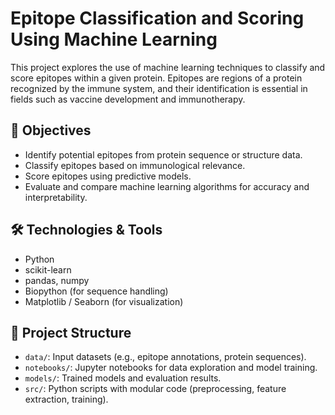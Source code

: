 # Epitope Classification and Scoring Using Machine Learning

This project explores the use of machine learning techniques to classify and score epitopes within a given protein. Epitopes are regions of a protein recognized by the immune system, and their identification is essential in fields such as vaccine development and immunotherapy.

## 🧪 Objectives

- Identify potential epitopes from protein sequence or structure data.
- Classify epitopes based on immunological relevance.
- Score epitopes using predictive models.
- Evaluate and compare machine learning algorithms for accuracy and interpretability.

## 🛠️ Technologies & Tools

- Python
- scikit-learn
- pandas, numpy
- Biopython (for sequence handling)
- Matplotlib / Seaborn (for visualization)

## 📁 Project Structure

- `data/`: Input datasets (e.g., epitope annotations, protein sequences).
- `notebooks/`: Jupyter notebooks for data exploration and model training.
- `models/`: Trained models and evaluation results.
- `src/`: Python scripts with modular code (preprocessing, feature extraction, training).
